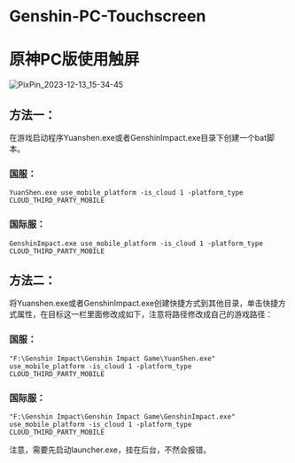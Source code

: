 # Genshin-PC-Touchscreen
# 原神PC版使用触屏
![PixPin_2023-12-13_15-34-45](https://github.com/Omoinemie/Genshin-PC-Touch/assets/31991443/2120131d-27f8-423c-8c54-05bb35026f82)


## 方法一：
在游戏启动程序Yuanshen.exe或者GenshinImpact.exe目录下创建一个bat脚本。
### 国服：
```
YuanShen.exe use_mobile_platform -is_cloud 1 -platform_type CLOUD_THIRD_PARTY_MOBILE
```
### 国际服：
```
GenshinImpact.exe use_mobile_platform -is_cloud 1 -platform_type CLOUD_THIRD_PARTY_MOBILE
```
## 方法二：
将Yuanshen.exe或者GenshinImpact.exe创建快捷方式到其他目录，单击快捷方式属性，在目标这一栏里面修改成如下，注意将路径修改成自己的游戏路径：
### 国服：
```
"F:\Genshin Impact\Genshin Impact Game\YuanShen.exe" use_mobile_platform -is_cloud 1 -platform_type CLOUD_THIRD_PARTY_MOBILE
```
### 国际服：
```
"F:\Genshin Impact\Genshin Impact Game\GenshinImpact.exe" use_mobile_platform -is_cloud 1 -platform_type CLOUD_THIRD_PARTY_MOBILE
```
注意，需要先启动launcher.exe，挂在后台，不然会报错。
